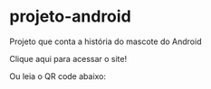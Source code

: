 # projeto-android
Projeto que conta a história do mascote do Android

Clique aqui para acessar o site!

Ou leia o QR code abaixo:

